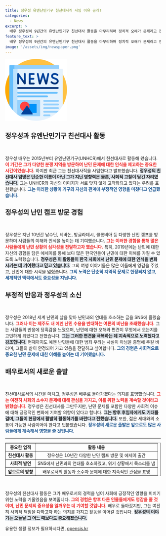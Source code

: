 ```yaml
---
title: 정우성 유엔난민기구 친선대사직 사임 이유 공개!
categories:
  - News
excerpt: >
  배우 정우성이 9년간의 유엔난민기구 친선대사 활동을 마무리하며 정치적 오해가 문제라고 전했다. 난민들에 대한 관심은 지속하겠다고 밝힌 그는 배우로 돌아갈 계획이라고.
feature_text: >
  배우 정우성이 9년간의 유엔난민기구 친선대사 활동을 마무리하며 정치적 오해가 문제라고 전했다. 난민들에 대한 관심은 지속하겠다고 밝힌 그는 배우로 돌아갈 계획이라고.
image: '/assets/img/newspaper.png'
---
```


<p><img src="/assets/img/newspaper.png" alt="kimp 속보" /></p>

<h2 data-ke-size="size26">정우성과 유엔난민기구 친선대사 활동</h2>

<p data-ke-size="size16">&nbsp;</p>

<p>정우성 배우는 2015년부터 유엔난민기구(UNHCR)에서 친선대사로 활동해 왔습니다. <b><span style="color: #ee2323;">이 기간은 그가 다양한 분쟁 지역을 방문하여 난민 문제에 대한 인식을 제고하는 중요한 시간이었습니다.</span></b> 하지만 최근 그는 친선대사직을 사임한다고 발표했습니다. <b><span style="background-color: #21538527;">정우성의 친선대사 임명은 단순한 이름이 아닌 그가 지닌 영향력은 물론, 사회적 고찰이 담긴 자리였습니다.</span></b> 그는 UNHCR와 자신의 이미지가 서로 맞지 않게 고착화되고 있다는 우려를 표현했습니다. <b><span style="color: #1a5490;">그는 이러한 상황이 기구와 자신의 관계에 부정적인 영향을 미쳤다고 언급했습니다.</span></b></p>

<h2 data-ke-size="size26">정우성의 난민 캠프 방문 경험</h2>

<p data-ke-size="size16">&nbsp;</p>

<p>정우성은 지난 10년간 남수단, 레바논, 방글라데시, 콜롬비아 등 다양한 난민 캠프를 방문하며 사람들의 이해와 인식을 높이는 데 기여했습니다. <b><span style="color: #ee2323;">그는 이러한 경험을 통해 많은 사람들에게 난민 상황의 심각성을 전달하고자 했습니다.</span></b> 특히, 2019년에는 난민에 대한 자신의 경험을 담은 에세이를 통해 보다 많은 한국인들이 난민에 대한 이해를 가질 수 있도록 노력했습니다. <b><span style="background-color: #21538527;">정우성은 이 활동들이 한국 사회에서 난민 문제에 대한 인식을 변화시키는 데 기여했다고 믿고 있습니다.</span></b> 그의 여행 이야기들은 많은 이들에게 영감을 주었고, 난민에 대한 시각을 넓혔습니다. <b><span style="color: #1a5490;">그의 노력은 단순히 지역적 문제로 한정되지 않고, 세계적인 맥락에서도 중요성을 지닙니다.</span></b></p>

<h2 data-ke-size="size26">부정적 반응과 정우성의 소신</h2>

<p data-ke-size="size16">&nbsp;</p>

<p>정우성은 2018년 세계 난민의 날을 맞아 난민과의 연대를 호소하는 글을 SNS에 올렸습니다. <b><span style="color: #ee2323;">그러나 이는 제주도 내 예멘 난민 수용을 반대하는 여론의 비난을 초래했습니다.</span></b> 그는 사람들의 반응에 당혹감을 느꼈으며, 난민에 대한 오해와 편견이 무엇에서 오는지를 고민하게 되었다고 전했습니다. <b><span style="background-color: #21538527;">그는 그러한 편견을 극복하는 데 지속적으로 노력했다고 강조합니다.</span></b> 현재까지도 예멘 난민들에 대한 범죄 우려는 사실이 아님을 증명해 주길 바라며, 그들의 삶이 안정되어 가고 있음을 전달하고 싶어합니다. <b><span style="color: #1a5490;">그의 경험은 사회적으로 중요한 난민 문제에 대한 이해를 높이는 데 기여했습니다.</span></b></p>

<h2 data-ke-size="size26">배우로서의 새로운 출발</h2>

<p data-ke-size="size16">&nbsp;</p>

<p>친선대사로서의 시간을 마치고, 정우성은 배우로 돌아가겠다는 의지를 표명했습니다. <b><span style="color: #ee2323;">그는 여전히 사회의 소수자 문제에 대해 관심을 가지고, 이를 위한 노력을 계속할 것이라고 밝혔습니다.</span></b> 정우성은 친선대사를 그만두지만, 난민 문제를 포함한 다양한 사회적 이슈에 대해 긍정적인 변화에 기여할 의향이 있다고 합니다. <b><span style="background-color: #21538527;">그는 향후 후임자에게도 기대를 걸며, 그들이 현장에서 활발히 활동하기를 바란다고 전했습니다.</span></b> 또한, 젊은 세대와의 소통이 가능한 사람이어야 한다고 덧붙였습니다. <b><span style="color: #1a5490;">정우성의 새로운 출발은 앞으로도 많은 사람들에게 계속해서 영향을 줄 것입니다.</span></b></p>

<hr>

<table style="width: 100%; border-collapse: collapse;" border="1">
<tr>
<td style="text-align: center; height: 17px;"><b>중요한 업적</b></td>
<td style="text-align: center; height: 17px;"><b>활동 내용</b></td>
</tr>
<tr>
<td style="text-align: center; height: 17px;"><b>친선대사 활동</b></td>
<td style="text-align: center; height: 17px;">정우성은 10년간 다양한 난민 캠프 방문 및 에세이 출간</td>
</tr>
<tr>
<td style="text-align: center; height: 17px;"><b>사회적 발언</b></td>
<td style="text-align: center; height: 17px;">SNS에서 난민과의 연대를 호소하였고, 위기 상황에서 목소리를 냄</td>
</tr>
<tr>
<td style="text-align: center; height: 17px;"><b>앞으로의 방향</b></td>
<td style="text-align: center; height: 17px;">배우로서의 활동과 소수자 문제에 대한 지속적인 관심을 표명</td>
</tr>
</table>

<p data-ke-size="size16">&nbsp;</p>

<p>정우성의 친선대사 활동은 그가 배우로서의 경력을 넘어 사회에 긍정적인 영향을 미치기 위한 노력을 기울였음을 보여줍니다. <b><span style="color: #ee2323;">그의 경험은 향후 다른 인물들에게도 영감을 줄 것이며, 난민 문제의 중요성을 일깨우는 데 기여할 것입니다.</span></b> 배우로 돌아갔지만, 그는 여전히 사회적 책임을 다하고자 하는 의지를 가지고 활동을 이어갈 것입니다. <b><span style="background-color: #21538527;">정우성의 이야기는 오늘날 그 어느 때보다도 중요해졌습니다.</span></b></p>
유용한 생활 정보가 필요하시다면, <a href="https://opensis.kr" rel="dofollow">opensis.kr</a>


